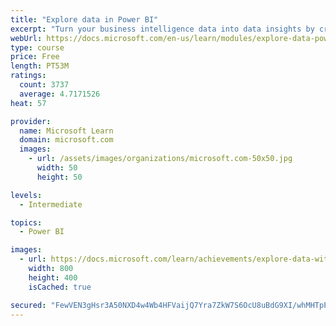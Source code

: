 ```yaml
---
title: "Explore data in Power BI"
excerpt: "Turn your business intelligence data into data insights by creating and configuring Power BI dashboards."
webUrl: https://docs.microsoft.com/en-us/learn/modules/explore-data-power-bi/
type: course
price: Free
length: PT53M
ratings:
  count: 3737
  average: 4.7171526
heat: 57

provider:
  name: Microsoft Learn
  domain: microsoft.com
  images:
    - url: /assets/images/organizations/microsoft.com-50x50.jpg
      width: 50
      height: 50

levels:
  - Intermediate

topics:
  - Power BI

images:
  - url: https://docs.microsoft.com/learn/achievements/explore-data-with-power-bi-desktop-social.png
    width: 800
    height: 400
    isCached: true

secured: "FewVEN3gHsr3A50NXD4w4Wb4HFVaijQ7Yra7ZkW7S6OcU8uBdG9XI/whMHTpPZbNWhUXtKWnerB7MOWr2deIdl3i3mS3vdh8+GA02C1V49Xr3Dac3maqyl6LAEoXkqf2PGOf8oukVBOMTm1oVo7KdPMRXdwZKMmhkaDQdl7l55HpQ0x3f/0t1DFIw+ZA5Kiq+04Lg/iTGJ6MsQauw0iutjewKnbJT5lMu2SeoFtGFbD0XF2ViK6a2OCNy0QRjgYpeZkHhOEj3ZyNw7nv9mkx6ve9T+G8XoTQtJ3tdgnYGohdq8XykBPNyBIlh7Mcp6Zgf690f04iIbBLaWhymvTJPZemf55cV7gfwKvfQZ33fqnPOYFX+q9LvB459Xl6uL+OpYSy/Wu3eS98AKGwKSpa9jxvFOWgl+ulPcxmrzUWKfo=;QNQwTXbVabRcBqaVWI6ySA=="
---
```


